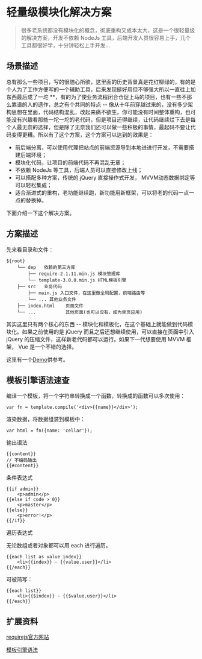 # 轻量级模块化解决方案

> 很多老系统都没有模块化的概念，彻底重构又成本太大，这是一个很轻量级的解决方案，开发不依赖 NodeJs 工具，后端开发人员很容易上手，几个工具都很好学，十分钟轻松上手开发...

## 场景描述

总有那么一些项目，写的很随心所欲，这里面的历史背景真是花红柳绿的，有的是个人为了工作方便写的一个辅助工具，后来发现挺好用但不够强大所以一直往上加东西最后成了一坨 **，有的为了使业务流程闭合仓促上马的项目，也有一些不那么靠谱的人的遗作，总之有个共同的特点 -- 像从十年前穿越过来的，没有多少架构思想在里面，代码结构混乱，改起来痛不欲生。你可能没有时间整体重构，也可能没有兴趣看那些一坨一坨的老代码，但是项目还得继续，让代码继续烂下去是每个人最无奈的选择，但是除了无奈我们还可以做一些积极的事情，最起码不要让代码变得更糟。所以有了这个方案，这个方案可以达到的效果是：

- 前后端分离，可以使用代理把站点的前端资源导到本地进进行开发，不需要搭建后端环境；
- 模块化代码，让项目的前端代码不再混乱无章；
- 不依赖 NodeJs 等工具，后端人员可以直接修改上线；
- 可以搭配多种方案，传统的 jQuery 直接操作式开发， MVVM动态数据绑定等可以轻松集成；
- 适合渐进式的重构，老功能继续跑，新功能用新框架，可以将老的代码一点一点的替换掉。

下面介绍一下这个解决方案。

## 方案描述

先来看目录和文件：

	${root}
        └── dep   依赖的第三方库
            ├── require-2.1.11.min.js 模块管理库
            └── template-3.0.0.min.js HTML模板引擎
        ├── src   业务代码
            ├── main.js 入口文件，在这里做全局配置，前端路由等
            └── ... 其他业务文件
        ├── index.html    页面文件
        └── ...           其他页面(也可以没有，成为单页应用)

其实这里只有两个核心的东西 -- 模块化和模板化，在这个基础上就能做到代码模块化。如果之前使用的是 jQuery 而且之后还想继续使用，可以直接在页面中引入 jQuery 的压缩文件，这样新老代码都可以运行。如果下一代想要使用 MVVM 框架， Vue 是一个不错的选择。

这里有一个[Demo](/articles/require-text/demo/index.html)供参考。

## 模板引擎语法速查

编译一个模板，将一个字符串转换成一个函数，转换成的函数可以多次使用：

	var fn = template.compile('<div>{{name}}</div>');

渲染数据，将数据组装到模板中：

	var html = fn({name: 'cellar'});

输出语法

	{{content}}
	// 不编码输出
	{{#content}}

条件表达式

	{{if admin}}
		<p>admin</p>
	{{else if code > 0}}
		<p>master</p>
	{{else}}
		<p>error!</p>
	{{/if}}

遍历表达式

无论数组或者对象都可以用 each 进行遍历。

	{{each list as value index}}
		<li>{{index}} - {{value.user}}</li>
	{{/each}}

可被简写：

	{{each list}}
		<li>{{$index}} - {{$value.user}}</li>
	{{/each}}	

## 扩展资料

[requirejs官方网站](http://www.requirejs.org/)

[模板引擎语法](http://aui.github.io/artTemplate/)